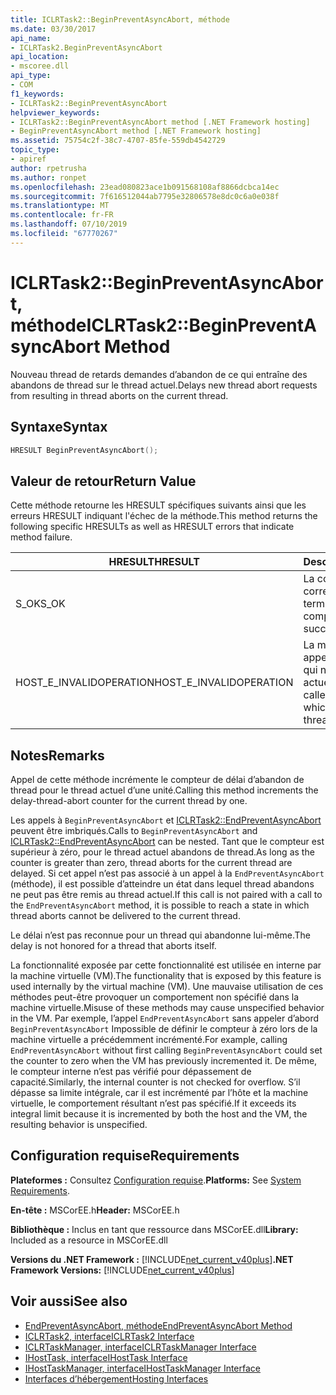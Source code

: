 ```yaml
---
title: ICLRTask2::BeginPreventAsyncAbort, méthode
ms.date: 03/30/2017
api_name:
- ICLRTask2.BeginPreventAsyncAbort
api_location:
- mscoree.dll
api_type:
- COM
f1_keywords:
- ICLRTask2::BeginPreventAsyncAbort
helpviewer_keywords:
- ICLRTask2::BeginPreventAsyncAbort method [.NET Framework hosting]
- BeginPreventAsyncAbort method [.NET Framework hosting]
ms.assetid: 75754c2f-38c7-4707-85fe-559db4542729
topic_type:
- apiref
author: rpetrusha
ms.author: ronpet
ms.openlocfilehash: 23ead080823ace1b091568108af8866dcbca14ec
ms.sourcegitcommit: 7f616512044ab7795e32806578e8dc0c6a0e038f
ms.translationtype: MT
ms.contentlocale: fr-FR
ms.lasthandoff: 07/10/2019
ms.locfileid: "67770267"
---
```

# <a name="iclrtask2beginpreventasyncabort-method"></a><span data-ttu-id="64e24-102">ICLRTask2::BeginPreventAsyncAbort, méthode</span><span class="sxs-lookup"><span data-stu-id="64e24-102">ICLRTask2::BeginPreventAsyncAbort Method</span></span>
<span data-ttu-id="64e24-103">Nouveau thread de retards demandes d’abandon de ce qui entraîne des abandons de thread sur le thread actuel.</span><span class="sxs-lookup"><span data-stu-id="64e24-103">Delays new thread abort requests from resulting in thread aborts on the current thread.</span></span>  
  
## <a name="syntax"></a><span data-ttu-id="64e24-104">Syntaxe</span><span class="sxs-lookup"><span data-stu-id="64e24-104">Syntax</span></span>  
  
```cpp  
HRESULT BeginPreventAsyncAbort();  
```  
  
## <a name="return-value"></a><span data-ttu-id="64e24-105">Valeur de retour</span><span class="sxs-lookup"><span data-stu-id="64e24-105">Return Value</span></span>  
 <span data-ttu-id="64e24-106">Cette méthode retourne les HRESULT spécifiques suivants ainsi que les erreurs HRESULT indiquant l'échec de la méthode.</span><span class="sxs-lookup"><span data-stu-id="64e24-106">This method returns the following specific HRESULTs as well as HRESULT errors that indicate method failure.</span></span>  
  
|<span data-ttu-id="64e24-107">HRESULT</span><span class="sxs-lookup"><span data-stu-id="64e24-107">HRESULT</span></span>|<span data-ttu-id="64e24-108">Description</span><span class="sxs-lookup"><span data-stu-id="64e24-108">Description</span></span>|  
|-------------|-----------------|  
|<span data-ttu-id="64e24-109">S_OK</span><span class="sxs-lookup"><span data-stu-id="64e24-109">S_OK</span></span>|<span data-ttu-id="64e24-110">La commande s'est correctement terminée.</span><span class="sxs-lookup"><span data-stu-id="64e24-110">The method completed successfully.</span></span>|  
|<span data-ttu-id="64e24-111">HOST_E_INVALIDOPERATION</span><span class="sxs-lookup"><span data-stu-id="64e24-111">HOST_E_INVALIDOPERATION</span></span>|<span data-ttu-id="64e24-112">La méthode a été appelée sur un thread qui n’est pas le thread actuel.</span><span class="sxs-lookup"><span data-stu-id="64e24-112">The method was called on a thread which is not the current thread.</span></span>|  
  
## <a name="remarks"></a><span data-ttu-id="64e24-113">Notes</span><span class="sxs-lookup"><span data-stu-id="64e24-113">Remarks</span></span>  
 <span data-ttu-id="64e24-114">Appel de cette méthode incrémente le compteur de délai d’abandon de thread pour le thread actuel d’une unité.</span><span class="sxs-lookup"><span data-stu-id="64e24-114">Calling this method increments the delay-thread-abort counter for the current thread by one.</span></span>  
  
 <span data-ttu-id="64e24-115">Les appels à `BeginPreventAsyncAbort` et [ICLRTask2::EndPreventAsyncAbort](../../../../docs/framework/unmanaged-api/hosting/iclrtask2-endpreventasyncabort-method.md) peuvent être imbriqués.</span><span class="sxs-lookup"><span data-stu-id="64e24-115">Calls to `BeginPreventAsyncAbort` and [ICLRTask2::EndPreventAsyncAbort](../../../../docs/framework/unmanaged-api/hosting/iclrtask2-endpreventasyncabort-method.md) can be nested.</span></span> <span data-ttu-id="64e24-116">Tant que le compteur est supérieur à zéro, pour le thread actuel abandons de thread.</span><span class="sxs-lookup"><span data-stu-id="64e24-116">As long as the counter is greater than zero, thread aborts for the current thread are delayed.</span></span> <span data-ttu-id="64e24-117">Si cet appel n’est pas associé à un appel à la `EndPreventAsyncAbort` (méthode), il est possible d’atteindre un état dans lequel thread abandons ne peut pas être remis au thread actuel.</span><span class="sxs-lookup"><span data-stu-id="64e24-117">If this call is not paired with a call to the `EndPreventAsyncAbort` method, it is possible to reach a state in which thread aborts cannot be delivered to the current thread.</span></span>  
  
 <span data-ttu-id="64e24-118">Le délai n’est pas reconnue pour un thread qui abandonne lui-même.</span><span class="sxs-lookup"><span data-stu-id="64e24-118">The delay is not honored for a thread that aborts itself.</span></span>  
  
 <span data-ttu-id="64e24-119">La fonctionnalité exposée par cette fonctionnalité est utilisée en interne par la machine virtuelle (VM).</span><span class="sxs-lookup"><span data-stu-id="64e24-119">The functionality that is exposed by this feature is used internally by the virtual machine (VM).</span></span> <span data-ttu-id="64e24-120">Une mauvaise utilisation de ces méthodes peut-être provoquer un comportement non spécifié dans la machine virtuelle.</span><span class="sxs-lookup"><span data-stu-id="64e24-120">Misuse of these methods may cause unspecified behavior in the VM.</span></span> <span data-ttu-id="64e24-121">Par exemple, l’appel `EndPreventAsyncAbort` sans appeler d’abord `BeginPreventAsyncAbort` Impossible de définir le compteur à zéro lors de la machine virtuelle a précédemment incrémenté.</span><span class="sxs-lookup"><span data-stu-id="64e24-121">For example, calling `EndPreventAsyncAbort` without first calling `BeginPreventAsyncAbort` could set the counter to zero when the VM has previously incremented it.</span></span> <span data-ttu-id="64e24-122">De même, le compteur interne n’est pas vérifié pour dépassement de capacité.</span><span class="sxs-lookup"><span data-stu-id="64e24-122">Similarly, the internal counter is not checked for overflow.</span></span> <span data-ttu-id="64e24-123">S’il dépasse sa limite intégrale, car il est incrémenté par l’hôte et la machine virtuelle, le comportement résultant n’est pas spécifié.</span><span class="sxs-lookup"><span data-stu-id="64e24-123">If it exceeds its integral limit because it is incremented by both the host and the VM, the resulting behavior is unspecified.</span></span>  
  
## <a name="requirements"></a><span data-ttu-id="64e24-124">Configuration requise</span><span class="sxs-lookup"><span data-stu-id="64e24-124">Requirements</span></span>  
 <span data-ttu-id="64e24-125">**Plateformes :** Consultez [Configuration requise](../../../../docs/framework/get-started/system-requirements.md).</span><span class="sxs-lookup"><span data-stu-id="64e24-125">**Platforms:** See [System Requirements](../../../../docs/framework/get-started/system-requirements.md).</span></span>  
  
 <span data-ttu-id="64e24-126">**En-tête :** MSCorEE.h</span><span class="sxs-lookup"><span data-stu-id="64e24-126">**Header:** MSCorEE.h</span></span>  
  
 <span data-ttu-id="64e24-127">**Bibliothèque :** Inclus en tant que ressource dans MSCorEE.dll</span><span class="sxs-lookup"><span data-stu-id="64e24-127">**Library:** Included as a resource in MSCorEE.dll</span></span>  
  
 <span data-ttu-id="64e24-128">**Versions du .NET Framework :** [!INCLUDE[net_current_v40plus](../../../../includes/net-current-v40plus-md.md)]</span><span class="sxs-lookup"><span data-stu-id="64e24-128">**.NET Framework Versions:** [!INCLUDE[net_current_v40plus](../../../../includes/net-current-v40plus-md.md)]</span></span>  
  
## <a name="see-also"></a><span data-ttu-id="64e24-129">Voir aussi</span><span class="sxs-lookup"><span data-stu-id="64e24-129">See also</span></span>

- [<span data-ttu-id="64e24-130">EndPreventAsyncAbort, méthode</span><span class="sxs-lookup"><span data-stu-id="64e24-130">EndPreventAsyncAbort Method</span></span>](../../../../docs/framework/unmanaged-api/hosting/iclrtask2-endpreventasyncabort-method.md)
- [<span data-ttu-id="64e24-131">ICLRTask2, interface</span><span class="sxs-lookup"><span data-stu-id="64e24-131">ICLRTask2 Interface</span></span>](../../../../docs/framework/unmanaged-api/hosting/iclrtask2-interface.md)
- [<span data-ttu-id="64e24-132">ICLRTaskManager, interface</span><span class="sxs-lookup"><span data-stu-id="64e24-132">ICLRTaskManager Interface</span></span>](../../../../docs/framework/unmanaged-api/hosting/iclrtaskmanager-interface.md)
- [<span data-ttu-id="64e24-133">IHostTask, interface</span><span class="sxs-lookup"><span data-stu-id="64e24-133">IHostTask Interface</span></span>](../../../../docs/framework/unmanaged-api/hosting/ihosttask-interface.md)
- [<span data-ttu-id="64e24-134">IHostTaskManager, interface</span><span class="sxs-lookup"><span data-stu-id="64e24-134">IHostTaskManager Interface</span></span>](../../../../docs/framework/unmanaged-api/hosting/ihosttaskmanager-interface.md)
- [<span data-ttu-id="64e24-135">Interfaces d’hébergement</span><span class="sxs-lookup"><span data-stu-id="64e24-135">Hosting Interfaces</span></span>](../../../../docs/framework/unmanaged-api/hosting/hosting-interfaces.md)
